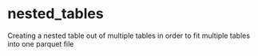# nested_tables
Creating a nested table out of multiple tables in order to fit multiple tables into one parquet file
